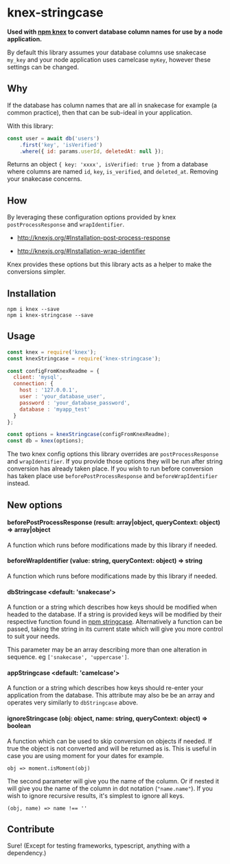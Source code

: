 # knex-stringcase

**Used with [npm knex](https://www.npmjs.com/package/knex) to convert database column names for use by a node application.**

By default this library assumes your database columns use snakecase `my_key` and your node application uses camelcase `myKey`, however these settings can be changed.

## Why

If the database has column names that are all in snakecase for example (a common practice), then that can be sub-ideal in your application.

With this library:

```javascript
const user = await db('users')
    .first('key', 'isVerified')
    .where({ id: params.userId, deletedAt: null });
```

Returns an object `{ key: 'xxxx', isVerified: true }` from a database where columns are named `id`, `key`, `is_verified`, and `deleted_at`. Removing your snakecase concerns.

## How

By leveraging these configuration options provided by knex `postProcessResponse` and `wrapIdentifier`.

* http://knexjs.org/#Installation-post-process-response

* http://knexjs.org/#Installation-wrap-identifier

Knex provides these options but this library acts as a helper to make the conversions simpler.

## Installation

```
npm i knex --save
npm i knex-stringcase --save
```

## Usage

```javascript
const knex = require('knex');
const knexStringcase = require('knex-stringcase');

const configFromKnexReadme = {
  client: 'mysql',
  connection: {
    host : '127.0.0.1',
    user : 'your_database_user',
    password : 'your_database_password',
    database : 'myapp_test'
  }
};

const options = knexStringcase(configFromKnexReadme);
const db = knex(options);
```

The two knex config options this library overrides are `postProcessResponse` and `wrapIdentifier`. If you provide those options they will be run after string conversion has already taken place. If you wish to run before conversion has taken place use `beforePostProcessResponse` and `beforeWrapIdentifier` instead.

## New options

#### beforePostProcessResponse (result: array|object, queryContext: object) => array|object

A function which runs before modifications made by this library if needed.

#### beforeWrapIdentifier (value: string, queryContext: object) => string

A function which runs before modifications made by this library if needed.

#### dbStringcase <default: 'snakecase'>

A function or a string which describes how keys should be modified when headed to the database. If a string is provided keys will be modified by their respective function found in [npm stringcase](https://www.npmjs.com/package/stringcase). Alternatively a function can be passed, taking the string in its current state which will give you more control to suit your needs.

This parameter may be an array describing more than one alteration in sequence. eg `['snakecase', 'uppercase']`.

#### appStringcase <default: 'camelcase'>

A function or a string which describes how keys should re-enter your application from the database. This attribute may also be be an array and operates very similarly to `dbStringcase` above.

#### ignoreStringcase (obj: object, name: string, queryContext: object) => boolean

A function which can be used to skip conversion on objects if needed. If true the object is not converted and will be returned as is. This is useful in case you are using moment for your dates for example.

`obj => moment.isMoment(obj)`

The second parameter will give you the name of the column. Or if nested it will give you the name of the column in dot notation (`"name.name"`). If you wish to ignore recursive results, it's simplest to ignore all keys.

`(obj, name) => name !== ''`

## Contribute

Sure! (Except for testing frameworks, typescript, anything with a dependency.)
